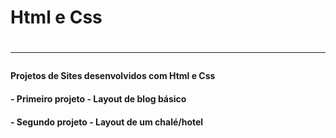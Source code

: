 <h1> Html e Css <h1>
 <hr>
<h4> Projetos de Sites desenvolvidos com Html e Css <h4>
<h4> - Primeiro projeto - Layout de blog básico <h4>
<h4> - Segundo projeto - Layout de um chalé/hotel
